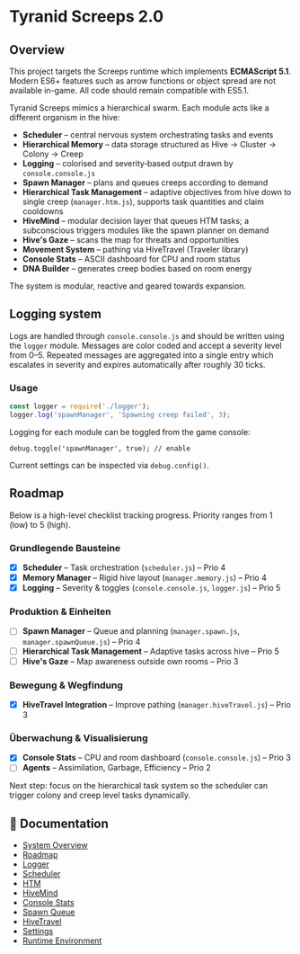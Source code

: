 # Tyranid Screeps 2.0

## Overview

This project targets the Screeps runtime which implements **ECMAScript 5.1**. Modern
ES6+ features such as arrow functions or object spread are not available in-game.
All code should remain compatible with ES5.1.

Tyranid Screeps mimics a hierarchical swarm. Each module acts like a different
organism in the hive:

- **Scheduler** – central nervous system orchestrating tasks and events
- **Hierarchical Memory** – data storage structured as Hive → Cluster → Colony → Creep
- **Logging** – colorised and severity‑based output drawn by `console.console.js`
- **Spawn Manager** – plans and queues creeps according to demand
- **Hierarchical Task Management** – adaptive objectives from hive down to single creep (`manager.htm.js`), supports task quantities and claim cooldowns
- **HiveMind** – modular decision layer that queues HTM tasks; a subconscious
  triggers modules like the spawn planner on demand
- **Hive's Gaze** – scans the map for threats and opportunities
- **Movement System** – pathing via HiveTravel (Traveler library)
- **Console Stats** – ASCII dashboard for CPU and room status
- **DNA Builder** – generates creep bodies based on room energy

The system is modular, reactive and geared towards expansion.

## Logging system

Logs are handled through `console.console.js` and should be written using the
`logger` module. Messages are color coded and accept a severity level from 0–5.
Repeated messages are aggregated into a single entry which escalates in severity
and expires automatically after roughly 30 ticks.

### Usage
```javascript
const logger = require('./logger');
logger.log('spawnManager', 'Spawning creep failed', 3);
```

Logging for each module can be toggled from the game console:
```
debug.toggle('spawnManager', true); // enable
```
Current settings can be inspected via `debug.config()`.

## Roadmap

Below is a high-level checklist tracking progress. Priority ranges from 1 (low) to 5 (high).

### Grundlegende Bausteine
- [x] **Scheduler** – Task orchestration (`scheduler.js`) – Prio 4
- [x] **Memory Manager** – Rigid hive layout (`manager.memory.js`) – Prio 4
- [x] **Logging** – Severity & toggles (`console.console.js`, `logger.js`) – Prio 5

### Produktion & Einheiten
- [ ] **Spawn Manager** – Queue and planning (`manager.spawn.js`, `manager.spawnQueue.js`) – Prio 4
- [ ] **Hierarchical Task Management** – Adaptive tasks across hive – Prio 5
- [ ] **Hive's Gaze** – Map awareness outside own rooms – Prio 3

### Bewegung & Wegfindung
- [x] **HiveTravel Integration** – Improve pathing (`manager.hiveTravel.js`) – Prio 3

### Überwachung & Visualisierung
- [x] **Console Stats** – CPU and room dashboard (`console.console.js`) – Prio 3
- [ ] **Agents** – Assimilation, Garbage, Efficiency – Prio 2

Next step: focus on the hierarchical task system so the scheduler can trigger colony and creep level tasks dynamically.

## 📘 Documentation
- [System Overview](./docs/SYSTEM_OVERVIEW.md)
- [Roadmap](./ROADMAP.md)
- [Logger](./docs/logger.md)
- [Scheduler](./docs/scheduler.md)
- [HTM](./docs/htm.md)
- [HiveMind](./docs/hivemind.md)
- [Console Stats](./docs/console.md)
- [Spawn Queue](./docs/spawnQueue.md)
- [HiveTravel](./docs/hiveTravel.md)
- [Settings](./docs/settings.md)
- [Runtime Environment](./docs/runtime.md)

